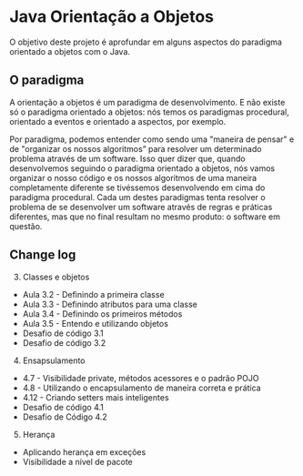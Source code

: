
# Java Orientação a Objetos

O objetivo deste projeto é aprofundar em alguns aspectos do paradigma orientado a objetos com o Java.



## O paradigma
A orientação a objetos é um paradigma de desenvolvimento. E não existe só o paradigma orientado a objetos: nós temos os paradigmas procedural, orientado a eventos e orientado a aspectos, por exemplo.

Por paradigma, podemos entender como sendo uma "maneira de pensar" e de "organizar os nossos algoritmos” para resolver um determinado problema através de um software. Isso quer dizer que, quando desenvolvemos seguindo o paradigma orientado a objetos, nós vamos organizar o nosso código e os nossos algoritmos de uma maneira completamente diferente se tivéssemos desenvolvendo em cima do paradigma procedural. Cada um destes paradigmas tenta resolver o problema de se desenvolver um software através de regras e práticas diferentes, mas que no final resultam no mesmo produto: o software em questão.



## Change log
3. Classes e objetos
  - Aula 3.2 - Definindo a primeira classe
  - Aula 3.3 - Definindo atributos para uma classe
  - Aula 3.4 - Definindo os primeiros métodos
  - Aula 3.5 - Entendo e utilizando objetos
  - Desafio de código 3.1
  - Desafio de código 3.2

4. Ensapsulamento
  - 4.7 - Visibilidade private, métodos acessores e o padrão POJO
  - 4.8 - Utilizando o encapsulamento de maneira correta e prática
  - 4.12 - Criando setters mais inteligentes
  - Desafio de código 4.1
  - Desafio de Código 4.2

5. Herança
  - Aplicando herança em exceções
  - Visibilidade a nível de pacote
  
